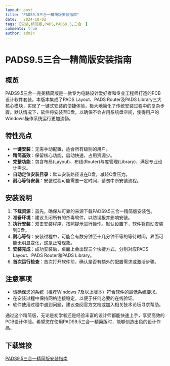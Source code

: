 ```yaml
---
layout: post
title: "PADS9.5三合一精简版安装指南"
date:   2024-10-02
tags: [安装,精简版,PADS,PADS9.5,三合一]
comments: true
author: admin
---
```

# PADS9.5三合一精简版安装指南

## 概览
PADS9.5三合一完美精简版是一款专为电路设计爱好者和专业工程师打造的PCB设计软件套装。本版本集成了PADS Layout、PADS Router及PADS Library三大核心模块，实现了一键式安装的便捷体验，极大地简化了传统安装过程中的复杂步骤。默认情况下，软件将安装至D盘，以确保不会占用系统盘空间，使得用户的Windows操作系统运行更加流畅。

## 特性亮点
- **一键安装**：无需手动配置，适合所有级别的用户。
- **精简高效**：保留核心功能，启动快速，占用资源少。
- **完整功能**：包含布局(Layout)、布线(Router)与库管理(Library)，满足专业设计需求。
- **自动定位安装目录**：默认安装路径设在D盘，减轻C盘压力。
- **耐心等待安装**：安装过程可能需要一定时间，请勿中断安装流程。

## 安装说明
1. **下载资源**：首先，确保从可靠的来源下载PADS9.5三合一精简版安装包。
2. **准备环境**：建议关闭所有的杀毒软件，以防误报并影响安装。
3. **执行安装**：双击安装程序，按照提示进行操作。默认设置下，软件将自动安装到D盘。
4. **耐心等待**：安装过程中，可能会有数分钟至十几分钟不等的等待时间，界面可能无明显变化，这是正常现象。
5. **安装完成**：成功安装后，桌面上会出现三个快捷方式，分别对应PADS Layout、PADS Router和PADS Library。
6. **首次运行检查**：首次打开软件前，确认是否有额外的配置需求或激活步骤。

## 注意事项
- 请确保您的系统（推荐Windows 7及以上版本）符合软件的最低系统要求。
- 在安装过程中保持网络连接稳定，以便于任何必要的在线验证。
- 软件使用过程中遇到问题，建议查阅官方文档或加入相关技术论坛寻求帮助。

通过这个精简版，无论是初学者还是经验丰富的设计师都能快速上手，享受高效的PCB设计体验。希望您在使用PADS9.5三合一精简版时，能够创造出色的设计作品。

## 下载链接

[PADS9.5三合一精简版安装指南](https://pan.quark.cn/s/13a3a820155d)